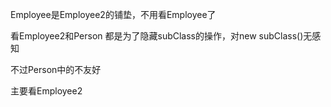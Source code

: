 Employee是Employee2的铺垫，不用看Employee了

看Employee2和Person
都是为了隐藏subClass的操作，对new subClass()无感知

不过Person中的不友好

主要看Employee2

